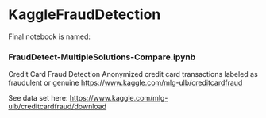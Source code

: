 # KaggleFraudDetection

Final notebook is named:
### FraudDetect-MultipleSolutions-Compare.ipynb

Credit Card Fraud Detection
Anonymized credit card transactions labeled as fraudulent or genuine
https://www.kaggle.com/mlg-ulb/creditcardfraud

See data set here: 
https://www.kaggle.com/mlg-ulb/creditcardfraud/download
